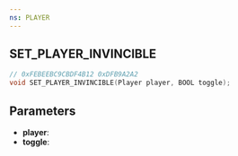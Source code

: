```yaml
---
ns: PLAYER
---
```

## SET_PLAYER_INVINCIBLE

```c
// 0xFEBEEBC9CBDF4B12 0xDFB9A2A2
void SET_PLAYER_INVINCIBLE(Player player, BOOL toggle);
```

## Parameters
* **player**:
* **toggle**:
